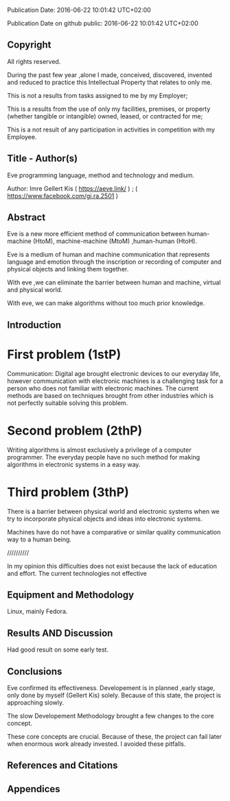 Publication Date: 2016-06-22 10:01:42 UTC+02:00

Publication Date on github public: 2016-06-22 10:01:42 UTC+02:00

Copyright
---------------

All rights reserved.

During the past few year ,alone I made, conceived, discovered,
invented and reduced to practice this Intellectual Property that
relates to only me.

This is not a results from tasks
assigned to me by my Employer; 

This is a results from the use of
only my facilities, premises, or property (whether
tangible or intangible) owned, leased, or contracted for me; 

This is a not result of any participation in activities in competition with 
my Employee.

Title - Author(s)
---------------------------

Eve programming language, method and technology and medium.

Author: Imre Gellert Kis ( https://aeve.link/ ) ; ( https://www.facebook.com/gi.ra.2501 )

Abstract
---------------------------

Eve is a new more efficient method of communication between 
human-machine (HtoM), machine-machine (MtoM) ,human-human (HtoH). 

Eve is a medium of human and machine communication that represents language and emotion 
through the inscription or recording of computer and physical objects and linking them together.

With eve ,we can eliminate the barrier between human and machine, virtual and physical world. 

With eve, we can make algorithms without too much prior knowledge. 

Introduction
---------------------------

First problem (1stP)
==============

Communication: 
Digital age brought electronic devices to our everyday life, however communication with electronic machines is 
a challenging task for a person who does not familiar with electronic machines. The current methods are based 
on techniques brought from other industries which is not perfectly suitable solving this problem.

Second problem (2thP)
==============

Writing algorithms is almost exclusively a privilege of a computer programmer. The everyday people have no such 
method for making algorithms in electronic systems in a easy way.

Third problem (3thP)
==============

There is a barrier between physical world and electronic systems when we try to incorporate physical objects 
and ideas into electronic systems.

Machines have do not have a comparative or similar quality communication way to a human being.

//////////

In my opinion this difficulties does not exist because the lack of education and effort.
The current technologies not effective

Equipment and Methodology
---------------------------

Linux, mainly Fedora.

Results AND Discussion
---------------------------

Had good result on some early test.

Conclusions
---------------------------

Eve confirmed its effectiveness. Developement is in planned ,early stage, only done 
by myself (Gellert Kis) solely. Because of this state, the project is approaching slowly. 

The slow Developement Methodology brought a few changes to the core concept. 

These core concepts are crucial. Because of these, the project can fail later when enormous work 
already invested. I avoided these pitfalls.


References and Citations
---------------------------

Appendices
---------------------------

